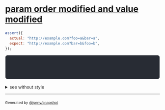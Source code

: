 # [param order modified and value modified](../../url.test.js#L96)

```js
assert({
  actual: "http://example.com?foo=a&bar=a",
  expect: "http://example.com?bar=b&foo=b",
});
```

![img](throw.svg)

<details>
  <summary>see without style</summary>

```console
AssertionError: actual and expect are different

actual: "http://example.com/?foo=a&bar=a"
expect: "http://example.com/?bar=b&foo=b"
```

</details>

---

<sub>
  Generated by <a href="https://github.com/jsenv/core/tree/main/packages/independent/snapshot">@jsenv/snapshot</a>
</sub>